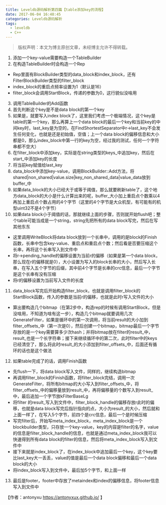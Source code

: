 ```yaml
---
title: Leveldb源码解析第四篇【table添加key的流程】
date: 2017-06-04 16:48:45
categories: Leveldb源码解析
tags: 
  - leveldb
  - C++
---
```


> 版权声明：本文为博主原创文章，未经博主允许不得转载。

1. 添加一个key-value需要构造一个TableBuilder
2. 在构造TableBuilder时会构造一个Rep
  - Rep里面有BlockBuilder类型的data\_block和index\_block，还有FilterBlockBuilder类型的filter\_block
  - index\_block的重启点频率设置为1（默认是16）
  - filter\_block会调用StartBlock，传递的参数为0，这行貌似没啥用
3. 调用TableBuilder的Add函数
4. 首先判断这个key是不是data block的第一个key
5. 如果是，就要写入index block了，这里我们考虑一个极端情况，这个key是table的第一个key，那么再算上一个data block的最后一个key和当前key的中间key时，last\_key是为空的，在FindShortestSeparator中r->last\_key不会发生任何变化，也就是还是初始值，空值；上一个data block的偏移信息和大小都是0，那么index\_block中第一行的key为空，经过我的测试，任何一个字符串都不空大）
6. 在filter\_block中添加key，实际是在string类型的keys\_中追加key，然后在start\_中添加key的长度
7. 将当前key赋值给last\_key
8. data\_block中添加key-value，调用BlockBuilder::Add方法，将shared|non\_shared|value.size|key\_non\_shared\_data|value\_data放到buffer\_中
9. 如果data\_block的大小已经大于或等于阈值，那么就要刷新table了，这个地方data\_block的大小是什么计算出来的呢，buffer\_大小加上重启点个数乘以4再加上重启点个数占用的4个字节（这里的4个字节是大众机型，有可能有的机型uint32不是4个字节）
10. 如果data block小于阈值的话，那就继续上面的步骤，否则就开始flush吧；整个table可能当成是一个string，string先把所有的data block写完，然后在写其他东东  
  - 这里调用WriteBlock将data block放到一个长串中，调用的是block的Finish函数，长串中包含key-value、重启点和重启点个数；然后看是否要压缩这个长串，再将这个长串写入到文件中
  - 将r->pending\_handle的偏移设置为当前r的偏移（如果是第一个data block，那么现在r的偏移就是0），大小设置为写入的block长串的大小，然后写入长串，在写入五个字节的后缀，其中前4个字节是长串的crc信息，最后一个字节是这个长串有没有压缩
  - 将r的偏移设置为当前写入文件的长度
11. data\_block写完后开始构造filter\_block，也就是调用filter\_block的StartBlock函数，传入的参数是当前r的偏移，也就是此时r写入文件的大小
  - 算出要构造几个bitmap（在第2步中，构造rep的时候有调用StartBlock，但是没啥用，不知道为啥有这一步），构造几个bitmap就要调用几次GenerateFilter，如果是循环中的第一次调用，将当前result的大小加到filter\_offsets\_中（第一次是0），然后创建一个bitmap，bitmap最后一个字节存放的是一个key需要算多少次hash；并将bitmap放在filter的result\_中，result\_也是一个长字符串；接下来继续循环中的第二次，此时filter中的keys已经清空了，那么将此时result\_的大小添加到filter\_offsets\_中，后面还有循环的话也是这个做法
12. 如果table完成了的话，调用Finish函数
  - 先flush一下，将data block写入文件，同样的，继续构造bitmap
  - 再调用filter\_block的Finish函数，将filter\_block完结，调用一次GenerateFilter，将所有bitmap的大小写入到filter\_offsets\_中，将filter\_offsets\_中的偏移量放到result\_中，再将偏移量的个数写入到result\_中，最后追加一个字节放kFilterBaseLg
  - 将filter 的result\_写入到文件中，filter\_block\_handle的偏移存放r此时的偏移，也就是data block写完后指针指向的点，大小为result\_的大小，然后就和上面一样了，在写入5个字节，前四个是crc信息，最后一个是时候压缩
  - 写完filter后，开始写meta\_index\_block，meta\_index\_block是一个blockbuilder类型，只存放一个key-value，key的内容是filter的名字，value的信息是filter\_block\_handle的信息，也就是通过meta\_index\_block我可以快速得到所有data block的filter的信息，然后将meta\_index\_block写入到文件中
  - 接下来就是index\_block了，在index\_block中追加最后一个key，这个key要比last\_key大一丢丢，value的值是最后一个data block偏移和最后一个data block的大小
  - 将index\_block写入到文件中，最后加5个字节，和上面一样
13. 最后是footer，footer中存放了metaindex和index的偏移信息，将footer信息写入到文件中


【作者：antonyxu   https://antonyxux.github.io/ 】
